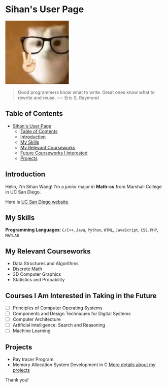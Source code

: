 # Sihan's User Page
<img src="/images/hello.jpg" width="200" height="200">

> Good programmers know what to write. Great ones know what to rewrite and reuse. --- Eric S. Raymond

## Table of Contents

- [Sihan's User Page](#sihans-user-page)
  - [Table of Contents](#table-of-contents)
  - [Introduction](#introduction)
  - [My Skills](#my-skills)
  - [My Relevant Courseworks](#my-relevant-courseworks)
  - [Future Courseworks I interested](#future-courseworks-i-interested)
  - [Projects](#projects)

## Introduction
<a id="introduction"></a>
Hello, I'm Sihan Wang! I'm a _junior_ major in **Math-cs** from Marshall College in UC San Diego. 

Here is [UC San Diego website](https://ucsd.edu/).


## My Skills
<a id="my-skills"></a>
**Programming Languages**: `C/C++`, `Java`, `Python`, `HTML`, `JavaScript`, `CSS`, `PHP`, `MATLAB`


## My Relevant Courseworks
<a id="my-relevant-courseworks"></a>
* Data Structures and Algorithms
* Discrete Math
* 3D Computer Graphics
* Statistics and Probability

## Courses I Am Interested in Taking in the Future
<a id="future-courseworks-i-interested"></a>
- [ ] Principles of Computer Operating Systems
- [ ] Components and Design Techniques for Digital Systems
- [ ] Computer Architecture
- [ ] Artificial Intelligence: Search and Reasoning
- [ ] Machine Learning

## Projects
* Ray tracer Program
* Memory Allocation System Development in C
[More details about my projects](myprojects.md)

Thank you!
